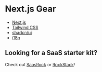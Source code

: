 # Next.js Gear

- [Next.js](https://nextjs.org/)
- [Tailwind CSS](https://tailwindcss.com/)
- [shadcn/ui](https://ui.shadcn.com/)
- [i18n](https://www.i18next.com/)

## Looking for a SaaS starter kit?

Check out [SaasRock](https://saasrock.com/?ref=nextjs-gear) or [RockStack](https://rockstack.dev/?ref=nextjs-gear)!
